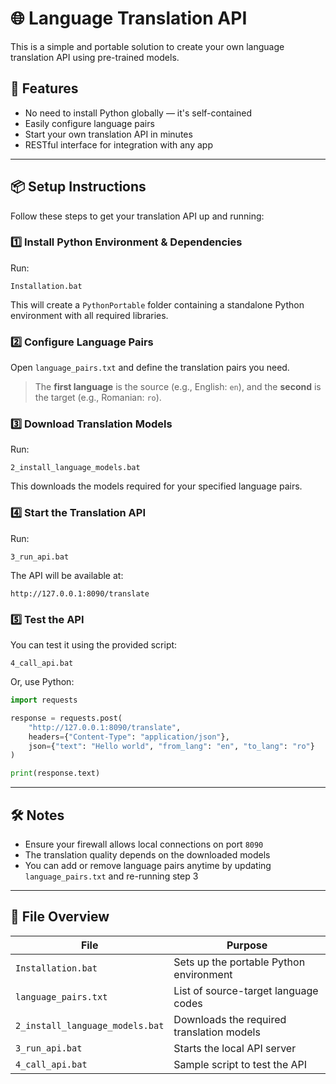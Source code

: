 # 🌐 Language Translation API

This is a simple and portable solution to create your own language translation API using pre-trained models.

## 🚀 Features
- No need to install Python globally — it's self-contained
- Easily configure language pairs
- Start your own translation API in minutes
- RESTful interface for integration with any app

---

## 📦 Setup Instructions

Follow these steps to get your translation API up and running:

### 1️⃣ Install Python Environment & Dependencies
Run:
```
Installation.bat
```
This will create a `PythonPortable` folder containing a standalone Python environment with all required libraries.

### 2️⃣ Configure Language Pairs
Open `language_pairs.txt` and define the translation pairs you need.

> The **first language** is the source (e.g., English: `en`), and the **second** is the target (e.g., Romanian: `ro`).

### 3️⃣ Download Translation Models
Run:
```
2_install_language_models.bat
```
This downloads the models required for your specified language pairs.

### 4️⃣ Start the Translation API
Run:
```
3_run_api.bat
```
The API will be available at:
```
http://127.0.0.1:8090/translate
```

### 5️⃣ Test the API
You can test it using the provided script:
```
4_call_api.bat
```
Or, use Python:
```python
import requests

response = requests.post(
    "http://127.0.0.1:8090/translate",
    headers={"Content-Type": "application/json"},
    json={"text": "Hello world", "from_lang": "en", "to_lang": "ro"}
)

print(response.text)
```

---

## 🛠 Notes
- Ensure your firewall allows local connections on port `8090`
- The translation quality depends on the downloaded models
- You can add or remove language pairs anytime by updating `language_pairs.txt` and re-running step 3

---

## 📁 File Overview

| File | Purpose |
|------|---------|
| `Installation.bat` | Sets up the portable Python environment |
| `language_pairs.txt` | List of source-target language codes |
| `2_install_language_models.bat` | Downloads the required translation models |
| `3_run_api.bat` | Starts the local API server |
| `4_call_api.bat` | Sample script to test the API |

